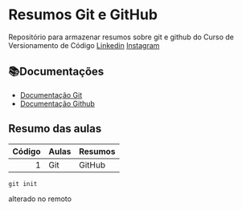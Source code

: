 
# Resumos Git e GitHub

Repositório para armazenar resumos sobre git e github do Curso de Versionamento de Código
[Linkedin](https://www.linkedin.com/in/wlidemberg-sousa-465367101/)
[Instagram](https://www.instagram.com/sousa.berg.80/)

## 📚Documentações
- [Documentação Git](https://git-scm.com/docs/git/pt_BR)
- [Documentação Github](https://docs.github.com/pt)

## Resumo das aulas
| Código | Aulas | Resumos|
|-------:|-------|--------|
|1       |Git    |  GitHub|

```
git init
```
alterado no remoto



